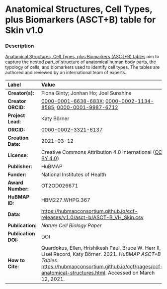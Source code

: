 # Anatomical Structures, Cell Types, plus Biomarkers (ASCT+B) table for Skin v1.0

### Description
[Anatomical Structures, Cell Types, plus Biomarkers (ASCT+B) tables](https://hubmapconsortium.github.io/ccf/pages/ccf-anatomical-structures.html) aim to capture the nested part_of structure of anatomical human body parts, the typology of cells, and biomarkers used to identify cell types. The tables are authored and reviewed by an international team of experts.

| Label | Value |
| :------------- |:-------------|
| **Creator(s):** | Fiona Ginty; Jonhan Ho; Joel Sunshine |
| **Creator ORCID:** | [0000-0001-6638-683X](https://orcid.org/0000-0001-6638-683X); [0000-0002-1134-8585](https://orcid.org/0000-0002-1134-8585); [0000-0001-9987-6712](https://orcid.org/0000-0001-9987-6712) |
| **Project Lead:** | Katy B&ouml;rner |
| **ORCID:** | [0000-0002-3321-6137](https://orcid.org/0000-0002-3321-6137) |
| **Creation Date:** | 2021-03-12 |
| **License:** | Creative Commons Attribution 4.0 International ([CC BY 4.0](https://creativecommons.org/licenses/by/4.0/)) |
| **Publisher:** | HuBMAP |
| **Funder:** | National Institutes of Health |
| **Award Number:** | OT2OD026671 |
| **HuBMAP ID:** | HBM227.WHPG.367 |
| **Data:** | https://hubmapconsortium.github.io/ccf-releases/v1.0/asct-b/ASCT-B_VH_Skin.csv |
| **Publication:** | *Nature Cell Biology Paper* |
| **Publication DOI:** | DOI |
| **How to Cite:** | Quardokus, Ellen, Hrishikesh Paul, Bruce W. Herr II, Lisel Record, Katy B&ouml;rner. 2021. *HuBMAP ASCT+B Tables*. https://hubmapconsortium.github.io/ccf/pages/ccf-anatomical-structures.html. Accessed on March 12, 2021. |